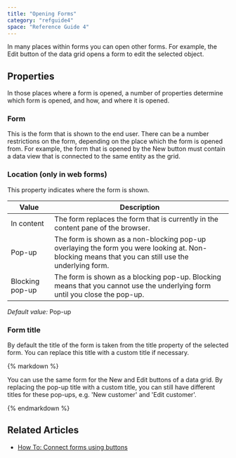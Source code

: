 ```yaml
---
title: "Opening Forms"
category: "refguide4"
space: "Reference Guide 4"
---
```

In many places within forms you can open other forms. For example, the Edit button of the data grid opens a form to edit the selected object.

## Properties

In those places where a form is opened, a number of properties determine which form is opened, and how, and where it is opened.

### Form

This is the form that is shown to the end user. There can be a number restrictions on the form, depending on the place which the form is opened from. For example, the form that is opened by the New button must contain a data view that is connected to the same entity as the grid.

### Location (only in web forms)

This property indicates where the form is shown.

| Value | Description |
| --- | --- |
| In content | The form replaces the form that is currently in the content pane of the browser. |
| Pop-up | The form is shown as a non-blocking pop-up overlaying the form you were looking at. Non-blocking means that you can still use the underlying form. |
| Blocking pop-up | The form is shown as a blocking pop-up. Blocking means that you cannot use the underlying form until you close the pop-up. |

_Default value:_ Pop-up

### Form title

By default the title of the form is taken from the title property of the selected form. You can replace this title with a custom title if necessary.

<div class="alert alert-success">{% markdown %}

You can use the same form for the New and Edit buttons of a data grid. By replacing the pop-up title with a custom title, you can still have different titles for these pop-ups, e.g. 'New customer' and 'Edit customer'.

{% endmarkdown %}</div>

## Related Articles

*   [How To: Connect forms using buttons](https://world.mendix.com/display/howto25/Connect+forms+using+buttons)